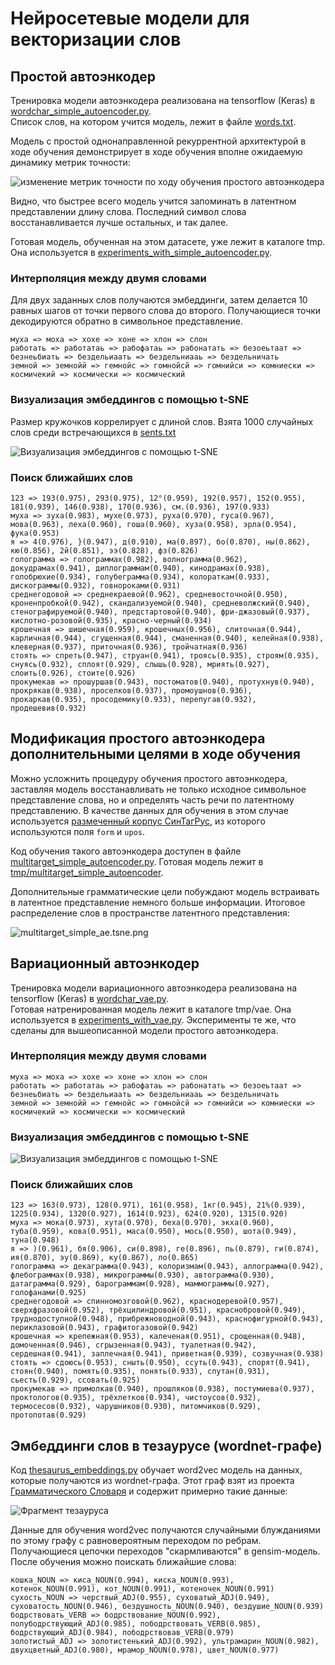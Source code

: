 # Нейросетевые модели для векторизации слов

## Простой автоэнкодер

Тренировка модели автоэнкодера реализована на tensorflow (Keras) в [wordchar_simple_autoencoder.py](./py/wordchar_simple_autoencoder.py).  
Список слов, на котором учится модель, лежит в файле [words.txt](./data/words.txt).  


Модель с простой однонаправленной рекуррентной архитектурой в ходе обучения демонстрирует в ходе обучения вполне ожидаемую динамику
метрик точности:

![изменение метрик точности по ходу обучения простого автоэнкодера](./results/simple_ae_learning_curve.png)

Видно, что быстрее всего модель учится запоминать в латентном представлении длину слова. Последний символ слова восстанавливается лучше остальных, и так далее.


Готовая модель, обученная на этом датасете, уже лежит в каталоге tmp. Она используется в [experiments_with_simple_autoencoder.py](./py/experiments_with_simple_autoencoder.py).


### Интерполяция между двумя словами


Для двух заданных слов получаются эмбеддинги, затем делается 10 равных шагов от точки первого слова до второго. Получающиеся
точки декодируются обратно в символьное представление.

```
муха => моха => хохе => хоне => хлон => слон
работать => работатаь => рабофатаь => рабонатать => безоеьтаат => безнеьбиать => бездельиаать => бездельниааь => бездельничать
земной => земнойй => гемнойс => гомнойсй => гомнийси => комниески => космичекий => космически => космический
```

### Визуализация эмбеддингов с помощью t-SNE

Размер кружочков коррелирует с длиной слов. Взята 1000 случайных слов среди встречающихся в [sents.txt](./data/sents.txt)


![Визуализация эмбеддингов с помощью t-SNE](./results/simple_ae.tsne.png)


### Поиск ближайших слов

```
123 => 193(0.975), 293(0.975), 12°(0.959), 192(0.957), 152(0.955), 181(0.939), 146(0.938), 170(0.936), см.(0.936), 197(0.933)
муха => зуха(0.983), мухе(0.973), руха(0.970), гуса(0.967), мова(0.963), леха(0.960), гоша(0.960), хуза(0.958), эрла(0.954), фука(0.953)
я => 4(0.976), }(0.947), д(0.910), ма(0.897), бо(0.870), ны(0.862), кю(0.856), 2й(0.851), ээ(0.828), фз(0.826)
голограмма => голограммах(0.982), волнограмма(0.962), докудрамах(0.941), диплограммам(0.940), кинодрамах(0.938), голобрюхие(0.934), голубеграмма(0.934), колораткам(0.933), дискограммы(0.932), говнороками(0.931)
среднегодовой => среднекраевой(0.962), средневосточной(0.950), кроненпробкой(0.942), скандализуемой(0.940), средневолжский(0.940), стенографируемой(0.940), предстартовой(0.940), фри-джазовый(0.937), кислотно-розовой(0.935), красно-черный(0.934)
крошечная => шишечная(0.959), крошечных(0.956), слиточная(0.944), карличная(0.944), сгущенная(0.944), сманенная(0.940), келейная(0.938), клеверная(0.937), приточная(0.936), тройчатная(0.936)
стоять => спреть(0.947), струан(0.941), троясь(0.935), строям(0.935), снуясь(0.932), сплоят(0.929), слышь(0.928), мриять(0.927), слоить(0.926), стоите(0.926)
прокумекав => прошуршав(0.943), постоматов(0.940), протухнув(0.940), прокрякав(0.938), проселков(0.937), промоушнов(0.936), прокаркав(0.935), просодемику(0.933), перепугав(0.932), продешевив(0.932)
```


## Модификация простого автоэнкодера дополнительными целями в ходе обучения

Можно усложнить процедуру обучения простого автоэнкодера, заставляя модель восстанавливать не только исходное символьное
представление слова, но и определять часть речи по латентному представлению. В качестве данных для обучения в этом случае используется
[размеченный корпус СинТагРус](https://github.com/UniversalDependencies/UD_Russian-SynTagRus), из которого используются поля ```form``` и ```upos```. 

Код обучения такого автоэнкодера доступен в файле [multitarget_simple_autoencoder.py](./py/multitarget_simple_autoencoder.py). Готовая модель
лежит в [tmp/multitarget_simple_autoencoder](./tmp/multitarget_simple_autoencoder).

Дополнительные грамматические цели побуждают модель встраивать в латентное представление немного больше информации.
Итоговое распределение слов в пространстве латентного представления:


![multitarget_simple_ae.tsne.png](./results/multitarget_simple_ae.tsne.png)



## Вариационный автоэнкодер

 
Тренировка модели вариационного автоэнкодера реализована на tensorflow (Keras) в [wordchar_vae.py](./py/wordchar_vae.py).  
Готовая натренированная модель лежит в каталоге tmp/vae. Она используется в [experiments_with_vae.py](./py/experiments_with_vae.py). Эксперименты те же, что сделаны для
вышеописанной модели простого автоэнкодера.


### Интерполяция между двумя словами


```
муха => моха => хохе => хоне => хлон => слон
работать => работатаь => рабофатаь => рабонатать => безоеьтаат => безнеьбиать => бездельиаать => бездельниааь => бездельничать
земной => земнойй => гемнойс => гомнойсй => гомнийси => комниески => космичекий => космически => космический
```

### Визуализация эмбеддингов с помощью t-SNE

![Визуализация эмбеддингов с помощью t-SNE](./results/vae.tsne.png)


### Поиск ближайших слов

```
123 => 163(0.973), 128(0.971), 161(0.958), 1кг(0.945), 21%(0.939), 1225(0.934), 1320(0.927), 1614(0.923), 624(0.920), 1315(0.920)
муха => мока(0.973), хута(0.970), беха(0.970), экха(0.960), туба(0.959), кова(0.951), маса(0.950), мось(0.950), шота(0.949), туна(0.948)
я => )(0.961), бя(0.906), си(0.898), ге(0.896), пь(0.879), ги(0.874), ия(0.870), эу(0.869), ку(0.867), ло(0.865)
голограмма => декаграмма(0.943), колоризмам(0.943), аллограмма(0.942), флебограммах(0.938), микрограммы(0.930), автограмма(0.930), датаграмма(0.929), барограммам(0.928), маммограммы(0.927), голофанами(0.925)
среднегодовой => спинномозговой(0.962), краснодеревой(0.957), сверхфразовой(0.952), трёхцилиндровой(0.951), краснобровой(0.949), труднодоступной(0.948), прибрежноводной(0.943), краснофигурной(0.943), периклазовой(0.943), графитогазовой(0.942)
крошечная => крепежная(0.953), калеченая(0.951), срощенная(0.948), домоченная(0.946), сгрызенная(0.943), туалетная(0.942), сердешная(0.941), заплечная(0.941), приветная(0.939), созвучная(0.938)
стоять => сдоюсь(0.953), сныть(0.950), ссуть(0.943), спорят(0.941), стоян(0.940), помять(0.935), понять(0.933), спутан(0.931), сьесть(0.929), ссовать(0.925)
прокумекав => примолкав(0.940), прошляков(0.938), постумиева(0.937), проктологов(0.935), трёхлетков(0.934), чистоусов(0.932), термосесов(0.932), чарушников(0.930), питомчиков(0.929), протопотав(0.929)
```


## Эмбеддинги слов в тезаурусе (wordnet-графе)

Код [thesaurus_embeddings.py](./py/thesaurus_embeddings.py) обучает word2vec модель на данных, которые
получаются из wordnet-графа. Этот граф взят из проекта [Грамматического Словаря](https://github.com/Koziev/GrammarEngine)
и содержит примерно такие данные:

![Фрагмент тезауруса](./results/thesaurus_embeddings.png)


Данные для обучения word2vec получаются случайными блужданиями по этому графу с равновероятным переходом по ребрам. Получающиеся
цепочки переходов "скармливаются" в gensim-модель. После обучения можно поискать ближайшие слова:

```
кошка_NOUN => киса_NOUN(0.994), киска_NOUN(0.993), котенок_NOUN(0.991), кот_NOUN(0.991), котеночек_NOUN(0.991)
сухость_NOUN => черствый_ADJ(0.955), суховатый_ADJ(0.949), суховатость_NOUN(0.946), бездушность_NOUN(0.940), бездушие_NOUN(0.939)
бодрствовать_VERB => бодрствование_NOUN(0.992), полубодрствующий_ADJ(0.985), пободрствовать_VERB(0.985), бодрствующий_ADJ(0.984), пободрствовав_VERB(0.979)
золотистый_ADJ => золотистенький_ADJ(0.992), ультрамарин_NOUN(0.982), двухцветный_ADJ(0.980), мрамор_NOUN(0.978), цвет_NOUN(0.977)
```








